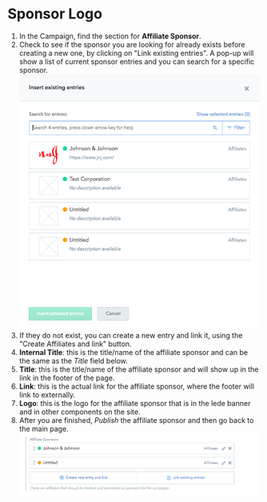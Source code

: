 # Sponsor Logo

1. In the Campaign, find the section for **Affiliate Sponsor**.
2. Check to see if the sponsor you are looking for already exists before creating a new one, by clicking on "Link existing entries". A pop-up will show a list of current sponsor entries and you can search for a specific sponsor. ![Sponsor](../../.gitbook/assets/insert-sponsor-popup%20%281%29.png)
3. If they do not exist, you can create a new entry and link it, using the "Create Affiliates and link" button.
4. **Internal Title**: this is the title/name of the affiliate sponsor and can be the same as the _Title_ field below.
5. **Title**: this is the title/name of the affiliate sponsor and will show up in the link in the footer of the page.
6. **Link**: this is the actual link for the affiliate sponsor, where the footer will link to externally.
7. **Logo**: this is the logo for the affiliate sponsor that is in the lede banner and in other components on the site.
8. After you are finished, _Publish_ the affiliate sponsor and then go back to the main page. ![Affiliate sponsor added](../../.gitbook/assets/affiliate-sponsor-added%20%281%29.png)

